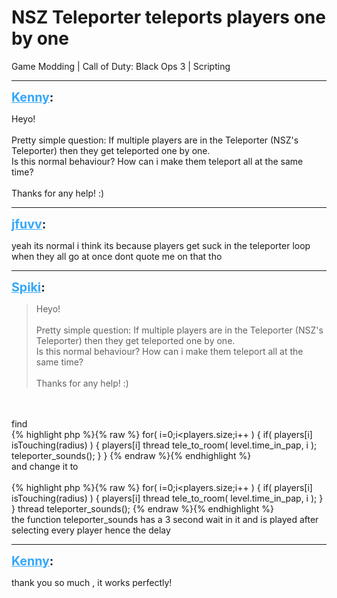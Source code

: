 # NSZ Teleporter teleports players one by one
Game Modding | Call of Duty: Black Ops 3 | Scripting

---
<strong style="font-size: 1.4em;"><span style="text-decoration: underline;text-decoration-color: #34a7f9;"><span style="color:#34a7f9;">Kenny</span></span>:</strong>

<p>Heyo!<br /><br />Pretty simple question: If multiple players are in the Teleporter (NSZ&#39;s Teleporter) then they get teleported one by one.<br />Is this normal behaviour? How can i make them teleport all at the same time?<br /><br />Thanks for any help! :)</p>

---
<strong style="font-size: 1.4em;"><span style="text-decoration: underline;text-decoration-color: #34a7f9;"><span style="color:#34a7f9;">jfuvv</span></span>:</strong>

<p>yeah its normal i think its because players get suck in the teleporter loop when they all go at once dont quote me on that tho</p>

---
<strong style="font-size: 1.4em;"><span style="text-decoration: underline;text-decoration-color: #34a7f9;"><span style="color:#34a7f9;">Spiki</span></span>:</strong>

<p><blockquote>Heyo!<br /><br />Pretty simple question: If multiple players are in the Teleporter (NSZ&#39;s Teleporter) then they get teleported one by one.<br />Is this normal behaviour? How can i make them teleport all at the same time?<br /><br />Thanks for any help! :)<br /></blockquote><br /><br />find<br />{% highlight php %}{% raw %}
for( i=0;i&lt;players.size;i++ )
        {
            if( players[i] isTouching(radius) )
            {
                players[i] thread tele_to_room( level.time_in_pap, i );
                teleporter_sounds();
            }
        }
{% endraw %}{% endhighlight %}
<br />and change it to<br /><br />{% highlight php %}{% raw %}
for( i=0;i&lt;players.size;i++ )
        {
            if( players[i] isTouching(radius) )
            {
                players[i] thread tele_to_room( level.time_in_pap, i );
            }
        }
       thread teleporter_sounds(); 
{% endraw %}{% endhighlight %}
<br />the function teleporter_sounds has a 3 second wait in it and is played after selecting every player hence the delay</p>

---
<strong style="font-size: 1.4em;"><span style="text-decoration: underline;text-decoration-color: #34a7f9;"><span style="color:#34a7f9;">Kenny</span></span>:</strong>

<p>thank you so much , it works perfectly!</p>
